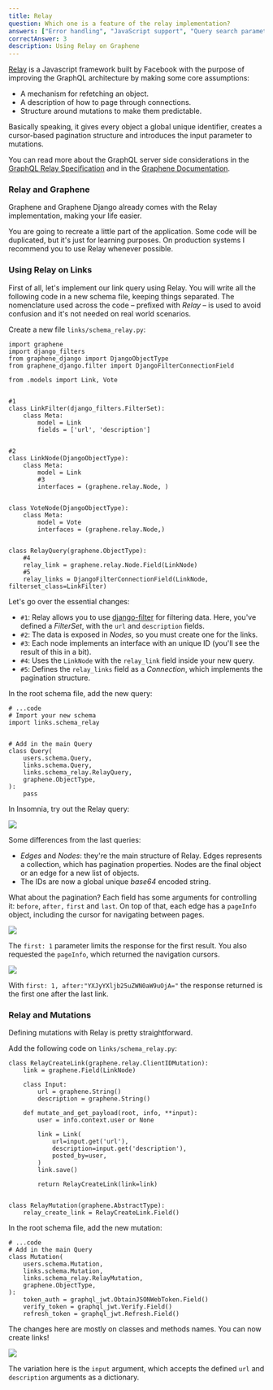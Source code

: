 ```yaml
---
title: Relay
question: Which one is a feature of the relay implementation?
answers: ["Error handling", "JavaScript support", "Query search parameters", "Pagination"]
correctAnswer: 3
description: Using Relay on Graphene
---
```


[Relay](https://facebook.github.io/relay/) is a Javascript framework built by Facebook with the purpose of improving the GraphQL architecture by making some core assumptions:

* A mechanism for refetching an object.
* A description of how to page through connections.
* Structure around mutations to make them predictable.

Basically speaking, it gives every object a global unique identifier, creates a cursor-based pagination structure and introduces the input parameter to mutations.

You can read more about the GraphQL server side considerations in the [GraphQL Relay Specification](https://facebook.github.io/relay/docs/en/graphql-server-specification.html) and in the [Graphene Documentation](http://docs.graphene-python.org/projects/django/en/latest/tutorial-relay/).

### Relay and Graphene
Graphene and Graphene Django already comes with the Relay implementation, making your life easier.

You are going to recreate a little part of the application. Some code will be duplicated, but it's just for learning purposes. On production systems I recommend you to use Relay whenever possible.

### Using Relay on Links
First of all, let's implement our link query using Relay. You will write all the following code in a new schema file, keeping things separated. The nomenclature used across the code – prefixed with *Relay* – is used to avoid confusion and it's not needed on real world scenarios.

<Instruction>

Create a new file `links/schema_relay.py`:

```python(path=".../graphql-python/hackernews/links/schema_relay.py")
import graphene
import django_filters
from graphene_django import DjangoObjectType
from graphene_django.filter import DjangoFilterConnectionField

from .models import Link, Vote


#1
class LinkFilter(django_filters.FilterSet):
    class Meta:
        model = Link
        fields = ['url', 'description']


#2
class LinkNode(DjangoObjectType):
    class Meta:
        model = Link
        #3
        interfaces = (graphene.relay.Node, )


class VoteNode(DjangoObjectType):
    class Meta:
        model = Vote
        interfaces = (graphene.relay.Node,)


class RelayQuery(graphene.ObjectType):
    #4
    relay_link = graphene.relay.Node.Field(LinkNode)
    #5
    relay_links = DjangoFilterConnectionField(LinkNode, filterset_class=LinkFilter)
```

</Instruction>

Let's go over the essential changes:

* `#1`: Relay allows you to use [django-filter](https://github.com/carltongibson/django-filter/) for filtering data. Here, you've defined a *FilterSet*, with the `url` and `description` fields.
* `#2`: The data is exposed in *Nodes*, so you must create one for the links.
* `#3`: Each node implements an interface with an unique ID (you'll see the result of this in a bit).
* `#4`: Uses the `LinkNode` with the `relay_link` field inside your new query.
* `#5`: Defines the `relay_links` field as a *Connection*, which implements the pagination structure.

<Instruction>

In the root schema file, add the new query:

```python(path=".../graphql-python/hackernews/hackernews/schema.py")
# ...code
# Import your new schema
import links.schema_relay


# Add in the main Query
class Query(
    users.schema.Query,
    links.schema.Query,
    links.schema_relay.RelayQuery,
    graphene.ObjectType,
):
    pass
```

</Instruction>

In Insomnia, try out the Relay query:

![](https://i.imgur.com/JEg6jWG.png)

Some differences from the last queries:

* *Edges* and *Nodes*: they're the main structure of Relay. Edges represents a collection, which has pagination properties. Nodes are the final object or an edge for a new list of objects.
* The IDs are now a global unique *base64* encoded string.

What about the pagination? Each field has some arguments for controlling it: `before`, `after,` `first` and `last`. On top of that, each edge has a `pageInfo` object, including the cursor for navigating between pages.

![](https://i.imgur.com/WdIl6GK.png)

The `first: 1` parameter limits the response for the first result. You also requested the `pageInfo`, which returned the navigation cursors.

![](https://i.imgur.com/54DLMs8.png)

With `first: 1, after:"YXJyYXljb25uZWN0aW9uOjA="` the response returned is the first one after the last link.

### Relay and Mutations
Defining mutations with Relay is pretty straightforward.

<Instruction>

Add the following code on `links/schema_relay.py`:

```python(path=".../graphql-python/hackernews/links/schema_relay.py")
class RelayCreateLink(graphene.relay.ClientIDMutation):
    link = graphene.Field(LinkNode)

    class Input:
        url = graphene.String()
        description = graphene.String()

    def mutate_and_get_payload(root, info, **input):
        user = info.context.user or None

        link = Link(
            url=input.get('url'),
            description=input.get('description'),
            posted_by=user,
        )
        link.save()

        return RelayCreateLink(link=link)


class RelayMutation(graphene.AbstractType):
    relay_create_link = RelayCreateLink.Field()
```

</Instruction>

<Instruction>

In the root schema file, add the new mutation:

```python(path=".../graphql-python/hackernews/hackernews/schema.py")
# ...code
# Add in the main Query
class Mutation(
    users.schema.Mutation,
    links.schema.Mutation,
    links.schema_relay.RelayMutation,
    graphene.ObjectType,
):
    token_auth = graphql_jwt.ObtainJSONWebToken.Field()
    verify_token = graphql_jwt.Verify.Field()
    refresh_token = graphql_jwt.Refresh.Field()
```

</Instruction>

The changes here are mostly on classes and methods names. You can now create links!

![](https://i.imgur.com/hPNzfb0.png)

The variation here is the `input` argument, which accepts the defined `url` and `description` arguments as a dictionary.
